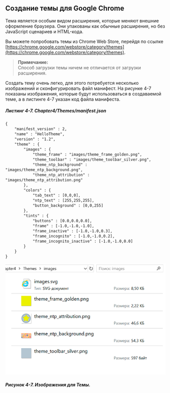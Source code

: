 ## Создание темы для Google Chrome

Тема является особым видом расширения, которые меняют внешние оформление браузера. Они упакованы как обычные расширения, но без JavaScript сценариев и HTML-кода.

Вы можете попробовать темы из Chrome Web Store, перейдя по ссылке [https://chrome.google.com/webstore/category/themes](https://chrome.google.com/webstore/category/themes).

> **Примечание:**  
> Способ загрузки темы ничем не отличается от загрузки расширения.

Создать тему очень легко, для этого потребуется несколько изображений и сконфигурировать файл манифест. На рисунке 4-7 показаны изображения, которые будут использоваться в создаваемой теме, а в листинге 4-7 указан код файла манифеста.

##### Листинг 4-7. _Chapter4/Themes/manifest.json_

```
{
    "manifest_version" : 2,
    "name" : "HelloTheme",
    "version" : "1.2",
    "theme" : {
        "images" : {
            "theme_frame" : "images/theme_frame_golden.png", 
            "theme_toolbar" : "images/theme_toolbar_silver.png",
            "theme_ntp_background" : "images/theme_ntp_background.png",
            "theme_ntp_attribution" : "images/theme_ntp_attribution.png"
        },
        "colors" : {
            "tab_text" : [0,0,0],
            "ntp_text" : [255,255,255],
            "button_background" : [0,0,255] 
        },
        "tints" : { 
            "buttons" : [0.0,0.0,0.0],
            "frame" : [-1.0,-1.0,-1.0],
            "frame_inactive" : [-1.0,-1.0,0.3],
            "frame_incognito" : [-1.0,-1.0,0.2],
            "frame_incognito_inactive" : [-1.0,-1.0,0.0]
        }
    }
}
```
![Рисунок 4-7. Изображения для Темы](/assets/figure-4-7.png)

##### Рисунок 4-7. _Изображения для Темы._






